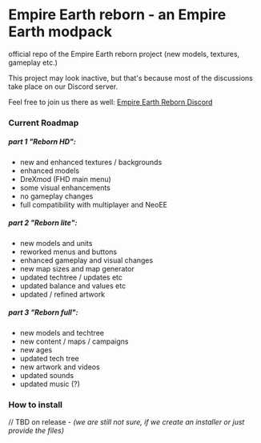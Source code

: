 # Empire Earth reborn - an Empire Earth modpack

official repo of the Empire Earth reborn project (new models, textures, gameplay etc.)

This project may look inactive, but that's because most of the discussions take place on our Discord server.

Feel free to join us there as well: [Empire Earth Reborn Discord](https://discord.gg/BjUXbFB)

### Current Roadmap

##### part 1 "Reborn HD":

- new and enhanced textures / backgrounds
- enhanced models
- DreXmod (FHD main menu)
- some visual enhancements
- no gameplay changes
- full compatibility with multiplayer and NeoEE

##### part 2 "Reborn lite":

- new models and units
- reworked menus and buttons
- enhanced gameplay and visual changes
- new map sizes and map generator
- updated techtree / updates etc
- updated balance and values etc
- updated / refined artwork

##### part 3 "Reborn full":

- new models and techtree
- new content / maps / campaigns
- new ages
- updated tech tree
- new artwork and videos
- updated sounds
- updated music (?)

### How to install

// TBD on release -  *(we are still not sure, if we create an installer or just provide the files)*
